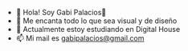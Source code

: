 - 👋 Hola! Soy Gabi Palacios💫
- 👀 Me encanta todo lo que sea visual y de diseño
- 🌱 Actualmente estoy estudiando en Digital House
- 📫 Mi mail es gabipalacios@gmail.com 

<!---
magapalacios/magapalacios is a ✨ special ✨ repository because its `README.md` (this file) appears on your GitHub profile.
You can click the Preview link to take a look at your changes.
--->
